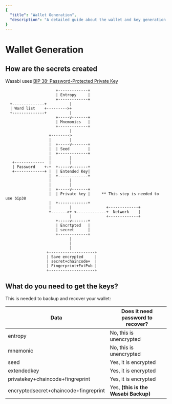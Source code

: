 ```yaml
---
{
  "title": "Wallet Generation",
  "description": "A detailed guide about the wallet and key generation in Wasabi. This is the Wasabi documentation, an archive of knowledge about the open-source, non-custodial and privacy-focused Bitcoin wallet for desktop."
}
---
```


# Wallet Generation

## How are the secrets created

Wasabi uses [BIP 38: Password-Protected Private Key](https://github.com/bitcoin/bips/blob/master/bip-0038.mediawiki)

```
                      +-------------+
                      | Entropy     |
                      +-------------+
  +--------------+          |
  | Word list    +--------->+
  +--------------+          |
                      +-----v-------+
                      | Mnemonics   |
                      +-------------+
                            |
                   +-------->
                   |        |
                   |  +-----v-------+
                   |  | Seed        |
                   |  +-------------+
                   |        |
   +-------------  |        |
   | Password    +-+  +-----v-------+
   +-------------+ |  | Entended Key|
                   |  +-------------+
                   |        |
                   |        |
                   |  +-----v-------+
                   |  | Private key |     ** This step is needed to use bip38
                   |  +-------------+
                   |        |               +-------------+
                   +------->+ <-------------+  Network    |
                            |               +-------------+
                      +-----v-------+
                      | Encrtpted   |
                      | secret      |
                      +-------------+
                            |
                            |
                            |
                  +--------------------+
                  | Save encrypted     |
                  | secret+chaincode+  |
                  | Fingerprint+ExtPub |
                  +--------------------+

```

## What do you need to get the keys?

This is needed to backup and recover your wallet:

| Data | Does it need password to recover? |
|----------------------|--------------------------------|
| entropy |  No, this is unencrypted |
| mnemonic | No, this is unencrypted |
| seed |  Yes, it is encrypted |
| extendedkey |  Yes, it is encrypted |
| privatekey+chaincode+fingreprint | Yes, it is encrypted |
| encryptedsecret+chaincode+fingreprint  | Yes, **(this is the Wasabi Backup)** |


